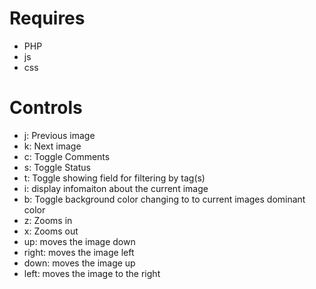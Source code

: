 Requires
========
* PHP
* js
* css

Controls
========
* j: Previous image
* k: Next image
* c: Toggle Comments
* s: Toggle Status
* t: Toggle showing field for filtering by tag(s)
* i: display infomaiton about the current image
* b: Toggle background color changing to to current images dominant color
* z: Zooms in
* x: Zooms out
* up: moves the image down
* right: moves the image left
* down: moves the image up
* left: moves the image to the right 

